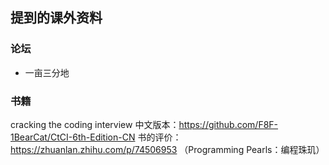 ## 提到的课外资料
### 论坛
- 一亩三分地
### 书籍
cracking the coding interview
中文版本：https://github.com/F8F-1BearCat/CtCI-6th-Edition-CN
书的评价：https://zhuanlan.zhihu.com/p/74506953 （Programming Pearls：编程珠玑）

